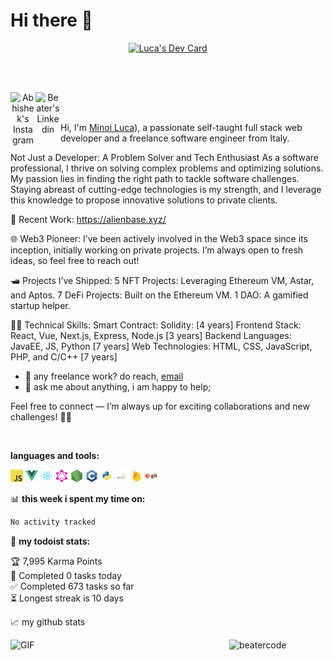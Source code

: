 # Hi there 👋

<div align="center">
  <a href="https://app.daily.dev/beatercode"><img src="https://api.daily.dev/devcards/v2/quulOKacucwrkDVqdm0c3.png?type=wide&r=tjj" width="652" alt="Luca's Dev Card"/></a>
</div>

<br /><br />

<div align="center">
  <a href="https://www.instagram.com/bfit_luca_/">
    <img align="left" alt="Abhishek's Instagram" width="40px" src="https://github.com/dmhendricks/signature-social-icons/blob/master/icons/round-flat-filled/40px/instagram.png" />
  </a>
  <a href="https://www.linkedin.com/in/luca-minoi/">
    <img align="left" alt="Beater's Linkedin" width="40px" src="https://github.com/dmhendricks/signature-social-icons/blob/master/icons/round-flat-filled/40px/linkedin.png" />
  </a>
</div>

<br /><br />

Hi, I'm [Minoi Luca](https://www.linkedin.com/in/lucaminoi/)), a passionate self-taught full stack web developer and a freelance software engineer from Italy.

Not Just a Developer: A Problem Solver and Tech Enthusiast
As a software professional, I thrive on solving complex problems and optimizing solutions. My passion lies in finding the right path to tackle software challenges. Staying abreast of cutting-edge technologies is my strength, and I leverage this knowledge to propose innovative solutions to private clients.

🚀 Recent Work: https://alienbase.xyz/

🌐 Web3 Pioneer: 
I’ve been actively involved in the Web3 space since its inception, initially working on private projects. I’m always open to fresh ideas, so feel free to reach out!

🛥️ Projects I’ve Shipped:
5 NFT Projects: Leveraging Ethereum VM, Astar, and Aptos.
7 DeFi Projects: Built on the Ethereum VM.
1 DAO: A gamified startup helper.

👨‍💻 Technical Skills:
Smart Contract: Solidity: [4 years]
Frontend Stack: React, Vue, Next.js, Express, Node.js [3 years]
Backend Languages: JavaEE, JS, Python [7 years]
Web Technologies: HTML, CSS, JavaScript, PHP, and C/C++ [7 years]

- 💼 any freelance work? do reach, [email](mailto:minoi.luca@gmail.com)
- 💬 ask me about anything, i am happy to help;

Feel free to connect — I’m always up for exciting collaborations and new challenges! 🚀👋

<br />

**languages and tools:**

<code><img height="20" src="https://raw.githubusercontent.com/github/explore/80688e429a7d4ef2fca1e82350fe8e3517d3494d/topics/javascript/javascript.png"></code>
<code><img height="20" src="https://raw.githubusercontent.com/github/explore/80688e429a7d4ef2fca1e82350fe8e3517d3494d/topics/vue/vue.png"></code>
<code><img height="20" src="https://raw.githubusercontent.com/github/explore/80688e429a7d4ef2fca1e82350fe8e3517d3494d/topics/react/react.png"></code>
<code><img height="20" src="https://raw.githubusercontent.com/github/explore/5c058a388828bb5fde0bcafd4bc867b5bb3f26f3/topics/graphql/graphql.png"></code>
<code><img height="20" src="https://raw.githubusercontent.com/github/explore/80688e429a7d4ef2fca1e82350fe8e3517d3494d/topics/nodejs/nodejs.png"></code>
<code><img height="20" src="https://raw.githubusercontent.com/github/explore/80688e429a7d4ef2fca1e82350fe8e3517d3494d/topics/cpp/cpp.png"></code>
<code><img height="20" src="https://raw.githubusercontent.com/github/explore/80688e429a7d4ef2fca1e82350fe8e3517d3494d/topics/python/python.png"></code>
<code><img height="20" src="https://raw.githubusercontent.com/github/explore/80688e429a7d4ef2fca1e82350fe8e3517d3494d/topics/mysql/mysql.png"></code>
<code><img height="20" src="https://raw.githubusercontent.com/github/explore/80688e429a7d4ef2fca1e82350fe8e3517d3494d/topics/firebase/firebase.png"></code>
<code><img height="20" src="https://raw.githubusercontent.com/github/explore/80688e429a7d4ef2fca1e82350fe8e3517d3494d/topics/git/git.png"></code>

📊 **this week i spent my time on:**
<!--START_SECTION:waka-->

```txt
No activity tracked
```

<!--END_SECTION:waka-->

<!--
if you like what i do, maybe consider buying me a coffee/tea 🥺👉👈

<a href="https://www.buymeacoffee.com/beatercode" target="_blank"><img src="https://cdn.buymeacoffee.com/buttons/v2/default-red.png" alt="Buy Me A Coffee" width="150" ></a>

-->

🚧 **my todoist stats:**
<!-- TODO-IST:START -->
🏆  7,995 Karma Points           
🌸  Completed 0 tasks today           
✅  Completed 673 tasks so far           
⏳  Longest streak is 10 days
<!-- TODO-IST:END -->

📈 my github stats

<div style="display: flex; flex-direction: row;">
  <img alt="GIF" src="https://github.com/abhisheknaiidu/abhisheknaiidu/blob/master/code.gif?raw=true" width="350" height="224" />
  <img src="https://github-readme-stats.vercel.app/api?username=beatercode&show_icons=true&theme=radical" alt="beatercode" />
</di>
